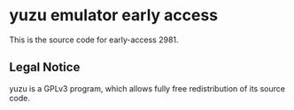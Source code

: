 yuzu emulator early access
=============

This is the source code for early-access 2981.

## Legal Notice

yuzu is a GPLv3 program, which allows fully free redistribution of its source code.